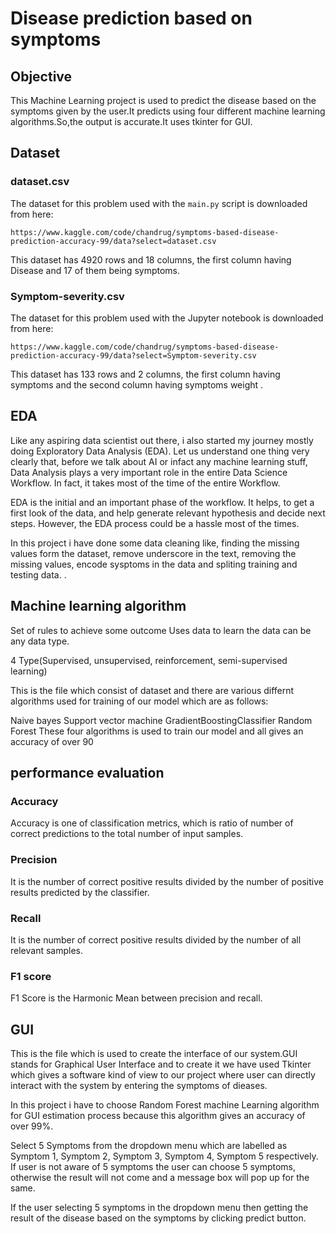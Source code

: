 # Disease prediction based on symptoms

## Objective

This Machine Learning project is used to predict the disease based on the symptoms given by the user.It predicts using four different machine learning algorithms.So,the output is accurate.It uses tkinter for GUI.

## Dataset

### dataset.csv

The dataset for this problem used with the `main.py` script is downloaded from here:

```
https://www.kaggle.com/code/chandrug/symptoms-based-disease-prediction-accuracy-99/data?select=dataset.csv
```

This dataset has 4920 rows and 18 columns, the first column having Disease and 17 of them being symptoms.

### Symptom-severity.csv

The dataset for this problem used with the Jupyter notebook is downloaded from here: 
```
https://www.kaggle.com/code/chandrug/symptoms-based-disease-prediction-accuracy-99/data?select=Symptom-severity.csv
```
This dataset has 133 rows and 2 columns, the first column having symptoms and the second column having  symptoms weight .

## EDA 

Like any aspiring data scientist out there, i also started my journey mostly doing Exploratory Data Analysis (EDA). Let us understand one thing very clearly that, before we talk about AI or infact any machine learning stuff, Data Analysis plays a very important role in the entire Data Science Workflow. In fact, it takes most of the time of the entire Workflow.

EDA is the initial and an important phase of the workflow. It helps, to get a first look of the data, and help generate relevant hypothesis and decide next steps. However, the EDA process could be a hassle most of the times.

In this project i have done some data cleaning like, finding the missing values form the dataset, remove underscore in the text, removing the missing values, encode sysptoms in the data and spliting training and testing data.
.
## Machine learning algorithm

Set of rules to achieve some outcome
Uses data to learn the data can be any data type.

4 Type(Supervised, unsupervised, reinforcement, semi-supervised learning)

This is the file which consist of dataset and there are various differnt algorithms used for training of our model which are as follows:

Naive bayes
Support vector machine
GradientBoostingClassifier
Random Forest These four algorithms is used to train our model and all gives an accuracy of over 90



## performance evaluation
### Accuracy

Accuracy is one of classification metrics, which is ratio of number of correct predictions to the total number of input samples.

### Precision

It is the number of correct positive results divided by the number of positive results predicted by the classifier.

### Recall

It is the number of correct positive results divided by the number of all relevant samples.


### F1 score

F1 Score is the Harmonic Mean between precision and recall.

## GUI
This is the file which is used to create the interface of our system.GUI stands for Graphical User Interface and to create it we have used Tkinter which gives a software kind of view to our project where user can directly interact with the system by entering the symptoms of dieases.

In this project i have to choose Random Forest machine Learning algorithm for GUI estimation process because this algorithm gives an accuracy of over 99%.

Select 5 Symptoms from the dropdown menu which are labelled as Symptom 1, Symptom 2, Symptom 3, Symptom 4, Symptom 5 respectively. If user is not aware of 5 symptoms 
the user can choose 5 symptoms, otherwise the result will not come and a message box will pop up for the same.

If the user selecting 5 symptoms in the dropdown menu then getting the result of the disease based on the symptoms by clicking predict button. 
